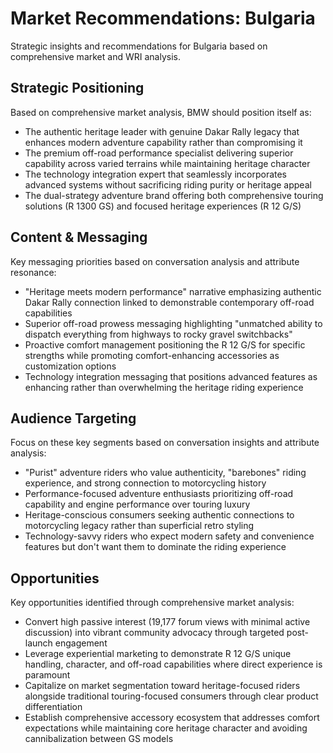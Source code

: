 # Market Recommendations: Bulgaria

Strategic insights and recommendations for Bulgaria based on comprehensive market and WRI analysis.

## Strategic Positioning
Based on comprehensive market analysis, BMW should position itself as:
- The authentic heritage leader with genuine Dakar Rally legacy that enhances modern adventure capability rather than compromising it
- The premium off-road performance specialist delivering superior capability across varied terrains while maintaining heritage character
- The technology integration expert that seamlessly incorporates advanced systems without sacrificing riding purity or heritage appeal
- The dual-strategy adventure brand offering both comprehensive touring solutions (R 1300 GS) and focused heritage experiences (R 12 G/S)

## Content & Messaging
Key messaging priorities based on conversation analysis and attribute resonance:
- "Heritage meets modern performance" narrative emphasizing authentic Dakar Rally connection linked to demonstrable contemporary off-road capabilities
- Superior off-road prowess messaging highlighting "unmatched ability to dispatch everything from highways to rocky gravel switchbacks"
- Proactive comfort management positioning the R 12 G/S for specific strengths while promoting comfort-enhancing accessories as customization options
- Technology integration messaging that positions advanced features as enhancing rather than overwhelming the heritage riding experience

## Audience Targeting
Focus on these key segments based on conversation insights and attribute analysis:
- "Purist" adventure riders who value authenticity, "barebones" riding experience, and strong connection to motorcycling history
- Performance-focused adventure enthusiasts prioritizing off-road capability and engine performance over touring luxury
- Heritage-conscious consumers seeking authentic connections to motorcycling legacy rather than superficial retro styling
- Technology-savvy riders who expect modern safety and convenience features but don't want them to dominate the riding experience

## Opportunities
Key opportunities identified through comprehensive market analysis:
- Convert high passive interest (19,177 forum views with minimal active discussion) into vibrant community advocacy through targeted post-launch engagement
- Leverage experiential marketing to demonstrate R 12 G/S unique handling, character, and off-road capabilities where direct experience is paramount
- Capitalize on market segmentation toward heritage-focused riders alongside traditional touring-focused consumers through clear product differentiation
- Establish comprehensive accessory ecosystem that addresses comfort expectations while maintaining core heritage character and avoiding cannibalization between GS models